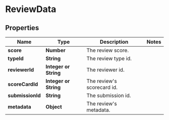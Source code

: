 # ReviewData

## Properties

Name | Type | Description | Notes
------------ | ------------- | ------------- | -------------
**score** | **Number** | The review score. |
**typeId** | **String** | The review type id. |
**reviewerId** | **Integer or String** | The reviewer id. |
**scoreCardId** | **Integer or String** | The review's scorecard id. |
**submissionId** | **String** | The submission id. |
**metadata** | **Object** | The review's metadata. |
